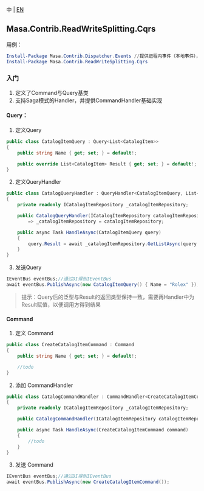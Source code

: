 中 | [EN](README.md)

## Masa.Contrib.ReadWriteSplitting.Cqrs

用例：

``` powershell
Install-Package Masa.Contrib.Dispatcher.Events //提供进程内事件（本地事件），支持事件编排、Saga、中间件，结合`UoW`使用，确保操作的原子性
Install-Package Masa.Contrib.ReadWriteSplitting.Cqrs
```

### 入门

1. 定义了Command与Query基类
2. 支持Saga模式的Handler，并提供CommandHandler基础实现

#### Query：

1. 定义Query

```C#
public class CatalogItemQuery : Query<List<CatalogItem>>
{
    public string Name { get; set; } = default!;

    public override List<CatalogItem> Result { get; set; } = default!;
}
```

2. 定义QueryHandler

```C#
public class CatalogQueryHandler : QueryHandler<CatalogItemQuery, List<CatalogItem>>
{
    private readonly ICatalogItemRepository _catalogItemRepository;

    public CatalogQueryHandler(ICatalogItemRepository catalogItemRepository)
        => _catalogItemRepository = catalogItemRepository;

    public async Task HandleAsync(CatalogItemQuery query)
    {
        query.Result = await _catalogItemRepository.GetListAsync(query.Name);
    }
}
```

3. 发送Query

```c#
IEventBus eventBus;//通过DI得到IEventBus
await eventBus.PublishAsync(new CatalogItemQuery() { Name = "Rolex" });
```

> 提示：Query后的泛型与Result的返回类型保持一致，需要再Handler中为Result赋值，以便调用方得到结果

#### Command

1. 定义 Command

```c#
public class CreateCatalogItemCommand : Command
{
    public string Name { get; set; } = default!;

    //todo
}
```

2. 添加 CommandHandler

```c#
public class CatalogCommandHandler : CommandHandler<CreateCatalogItemCommand>
{
    private readonly ICatalogItemRepository _catalogItemRepository;

    public CatalogCommandHandler(ICatalogItemRepository catalogItemRepository) => _catalogItemRepository =    catalogItemRepository;

    public async Task HandleAsync(CreateCatalogItemCommand command)
    {
        //todo
    }
}
```

3. 发送 Command

```C#
IEventBus eventBus;//通过DI得到IEventBus
await eventBus.PublishAsync(new CreateCatalogItemCommand());
```
